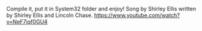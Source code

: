Compile it, put it in System32 folder and enjoy!
Song by Shirley Ellis written by Shirley Ellis and Lincoln Chase.
https://www.youtube.com/watch?v=NeF7jqf0GU4
